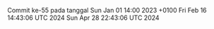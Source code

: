 Commit ke-55 pada tanggal Sun Jan 01 14:00 2023 +0100
Fri Feb 16 14:43:06 UTC 2024
Sun Apr 28 22:43:06 UTC 2024
